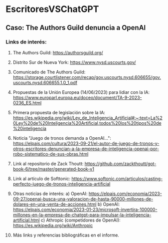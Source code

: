 # EscritoresVSChatGPT
## Caso: The Authors Guild denuncia a OpenAI

### Links de interés:
1. The Authors Guild: https://authorsguild.org/
2. Distrito Sur de Nueva York: https://www.nysd.uscourts.gov/
3. Comunicado de The Authors Guild: https://storage.courtlistener.com/recap/gov.uscourts.nysd.606655/gov.uscourts.nysd.606655.1.0_1.pdf
4. Propuestas de la Unión Europea (14/06/2023) para lidiar con la IA: https://www.europarl.europa.eu/doceo/document/TA-9-2023-0236_ES.html
5. Primera propuesta de legislación sobre la IA: https://es.wikipedia.org/wiki/Ley_de_Inteligencia_Artificial#:~:text=La%20Ley%20de%20Inteligencia%20Artificial,todos%20los%20tipos%20de%20inteligencia
6. Noticia "Juego de tronos demanda a OpenAI...": https://elpais.com/cultura/2023-09-21/el-autor-de-juego-de-tronos-y-otros-escritores-denuncian-a-la-empresa-de-inteligencia-openai-por-robo-sistematico-de-sus-obras.html
7. Link al repositorio de Zack Thoutt: https://github.com/zackthoutt/got-book-6/tree/master/generated-book-v1
8. Link al artículo de Softtonic: https://www.softonic.com/articulos/casting-perfecto-juego-de-tronos-inteligencia-artificial
9. Otras noticias de interés:
a) OpenAI: https://elpais.com/economia/2023-09-27/openai-busca-una-valoracion-de-hasta-90000-millones-de-dolares-en-una-venta-de-acciones.html
b) OpenAI: https://elpais.com/economia/2023-01-23/microsoft-invertira-100000-millones-en-la-empresa-de-chatgpt-para-impulsar-la-inteligencia-artificial.html
c) Athropic (competidores de OpenAI): https://es.wikipedia.org/wiki/Anthropic

11. Más links y referencias bibliográficas en el informe. 
